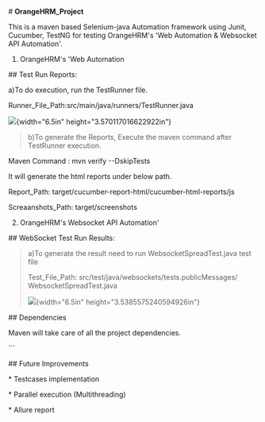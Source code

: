 \# **OrangeHRM_Project**

This is a maven based Selenium-java Automation framework using Junit,
Cucumber, TestNG for testing OrangeHRM's 'Web Automation & Websocket API
Automation'.

1.  OrangeHRM's 'Web Automation

\## Test Run Reports:

a)To do execution, run the TestRunner file.

Runner_File_Path:src/main/java/runners/TestRunner.java

![](./image1.png){width="6.5in" height="3.570117016622922in"}

> b)To generate the Reports, Execute the maven command after TestRunner
> execution.

Maven Command : mvn verify --DskipTests

It will generate the html reports under below path.

Report_Path: target/cucumber-report-html/cucumber-html-reports/js

Screaanshots_Path: target/screenshots

2.  OrangeHRM's Websocket API Automation'

\## WebSocket Test Run Results:

> a)To generate the result need to run WebsocketSpreadTest.java test
> file
>
> Test_File_Path: src/test/java/websockets/tests.publicMessages/
> WebsocketSpreadTest.java
>
> ![](./image2.png){width="6.5in" height="3.5385575240594926in"}

\## Dependencies

Maven will take care of all the project dependencies.

\`\`\`

\## Future Improvements

\* Testcases implementation

\* Parallel execution (Multithreading)

\* Allure report
